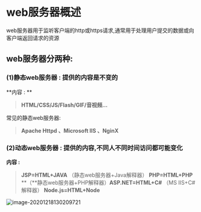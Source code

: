 # web服务器概述

​    web服务器用于监听客户端的http或https请求,通常用于处理用户提交的数据或向客户端返回请求的资源

## web服务器分两种:

### (1)**静态web服务器** : 提供的内容是不变的

   **内容 : **

> **HTML/CSS/JS/Flash/GIF/音视频...**

   常见的静态web服务器: 

> **Apache Httpd 、Microsoft IIS 、NginX** 

### (2)**动态web服务器** : 提供的内容,不同人不同时间访问都可能变化

   **内容 :**

> **JSP=HTML+JAVA** （静态web服务器+Java解释器） **PHP=HTML+PHP** **（**静态web服务器+PHP解释器）**ASP.NET=HTML+C#** （MS IIS+C#解释器） **Node.js=HTML+Node**

![image-20201218130209721](C:\Users\NPC\AppData\Roaming\Typora\typora-user-images\image-20201218130209721.png)